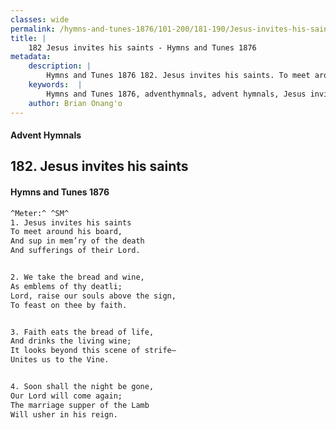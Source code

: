 ```yaml
---
classes: wide
permalink: /hymns-and-tunes-1876/101-200/181-190/Jesus-invites-his-saints/
title: |
    182 Jesus invites his saints - Hymns and Tunes 1876
metadata:
    description: |
        Hymns and Tunes 1876 182. Jesus invites his saints. To meet around his board, And sup in mem’ry of the death And sufferings of their Lord. 
    keywords:  |
        Hymns and Tunes 1876, adventhymnals, advent hymnals, Jesus invites his saints, To meet around his board,, 
    author: Brian Onang'o
---
```


#### Advent Hymnals
## 182. Jesus invites his saints
####  Hymns and Tunes 1876

```txt
^Meter:^ ^SM^
1. Jesus invites his saints
To meet around his board,
And sup in mem’ry of the death
And sufferings of their Lord.


2. We take the bread and wine,
As emblems of thy deatli;
Lord, raise our souls above the sign,
To feast on thee by faith.


3. Faith eats the bread of life,
And drinks the living wine;
It looks beyond this scene of strife—
Unites us to the Vine.


4. Soon shall the night be gone,
Our Lord will come again;
The marriage supper of the Lamb
Will usher in his reign.
```